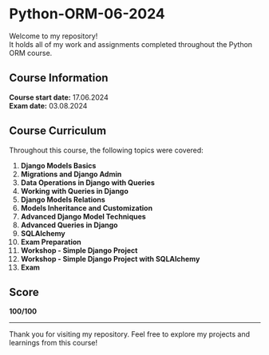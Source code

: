 # Python-ORM-06-2024

Welcome to my repository! \
It holds all of my work and assignments completed throughout the Python ORM course.

## Course Information

**Course start date:** 17.06.2024 \
**Exam date:** 03.08.2024

## Course Curriculum

Throughout this course, the following topics were covered:

1. **Django Models Basics**
2. **Migrations and Django Admin**
3. **Data Operations in Django with Queries**
4. **Working with Queries in Django**
5. **Django Models Relations**
6. **Models Inheritance and Customization**
7. **Advanced Django Model Techniques**
8. **Advanced Queries in Django**
9. **SQLAlchemy**
10. **Exam Preparation**
11. **Workshop - Simple Django Project**
12. **Workshop - Simple Django Project with SQLAlchemy**
13. **Exam**

## Score

**100/100**

---

Thank you for visiting my repository. Feel free to explore my projects and learnings from this course!
